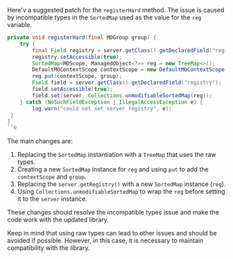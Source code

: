 Here'v a suggested patch for the `registerHard` method. The issue is caused by incompatible types in the `SortedMap` used as the value for the `reg` variable.

```java
private void registerHard(final MOGroup group) {
    try {
        final Field registry = server.getClass().getDeclaredField("registry");
        registry.setAccessible(true);
        SortedMap<MOScope, ManagedObject<?>> reg = new TreeMap<>();
        DefaultMOContextScope contextScope = new DefaultMOContextScope(new OctetString(""), group.getScope());
        reg.put(contextScope, group);
        Field field = server.getClass().getDeclaredField("registry");
        field.setAccessible(true);
        field.set(server, Collections.unmodifiableSortedMap(reg));
    } catch (NoSuchFieldException | IllegalAccessException e) {
        log.warn("could not set server registry", e);
 }
}
``0   
```

The main changes are:

1. Replacing the `SortedMap` instantiation with a `TreeMap` that uses the raw types.
2. Creating a new `SortedMap` instance for `reg` and using `put` to add the `contextScope` and `group`.
3. Replacing the `server.getRegistry()` with a new `SortedMap` instance (`reg`).
4. Using `Collections.unmodifiableSortedMap` to wrap the `reg` before setting it to the `server` instance.

These changes should resolve the incompatible types issue and make the code work with the updated library.

Keep in mind that using raw types can lead to other issues and should be avoided if possible. However, in this case, it is necessary to maintain compatibility with the library.